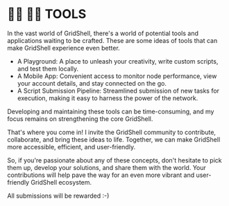 # 🧑‍🏭 👷‍♀️ TOOLS

In the vast world of GridShell, there's a world of potential tools and applications waiting to be crafted. 
These are some ideas of tools that can make GridShell experience even better.

- A Playground: A place to unleash your creativity, write custom scripts, and test them locally.
- A Mobile App: Convenient access to monitor node performance, view your account details, and stay connected on the go.
- A Script Submission Pipeline: Streamlined submission of new tasks for execution, making it easy to harness the power of the network. 

Developing and maintaining these tools can be time-consuming, and my focus remains on strengthening the core GridShell. 

That's where you come in! I invite the GridShell community to contribute, collaborate, and bring these ideas to life. 
Together, we can make GridShell more accessible, efficient, and user-friendly. 

So, if you're passionate about any of these concepts, don't hesitate to pick them up, develop your solutions, and share them with the world.
Your contributions will help pave the way for an even more vibrant and user-friendly GridShell ecosystem.

All submissions will be rewarded :-)
